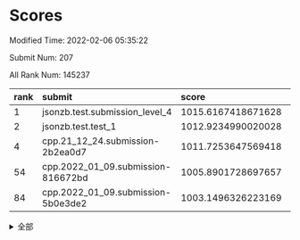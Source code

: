 # Scores

Modified Time: 2022-02-06 05:35:22

Submit Num: 207

All Rank Num: 145237

| rank |               submit               |       score        |       sigma        | pk_num |
| :--- | :--------------------------------- | :----------------- | :----------------- | :----- |
| 1    | jsonzb.test.submission_level_4     | 1015.6167418671628 | 0.9188950690440165 | 2806   |
| 2    | jsonzb.test.test_1                 | 1012.9234990020028 | 0.815024618334318  | 2809   |
| 4    | cpp.21_12_24.submission-2b2ea0d7   | 1011.7253647569418 | 0.7833426847327785 | 2807   |
| 54   | cpp.2022_01_09.submission-816672bd | 1005.8901728697657 | 0.719044873839516  | 2804   |
| 84   | cpp.2022_01_09.submission-5b0e3de2 | 1003.1496326223169 | 0.7113558486343665 | 2804   |


<details>
<summary>全部</summary>

| rank |                 submit                 |       score        |       sigma        | pk_num |
| :--- | :------------------------------------- | :----------------- | :----------------- | :----- |
| 1    | jsonzb.test.submission_level_4         | 1015.6167418671628 | 0.9188950690440165 | 2806   |
| 2    | jsonzb.test.test_1                     | 1012.9234990020028 | 0.815024618334318  | 2809   |
| 3    | gobigger.level_3.submission_level_3_35 | 1012.240370688029  | 0.7745314744654711 | 2807   |
| 4    | cpp.21_12_24.submission-2b2ea0d7       | 1011.7253647569418 | 0.7833426847327785 | 2807   |
| 5    | gobigger.level_3.submission_level_3_48 | 1011.6205252270389 | 0.7857912393477307 | 2804   |
| 6    | gobigger.level_3.submission_level_3_45 | 1011.1173980657683 | 0.7659680283569862 | 2810   |
| 7    | gobigger.level_3.submission_level_3_46 | 1011.0816403809382 | 0.7830588201998245 | 2803   |
| 8    | gobigger.level_3.submission_level_3_6  | 1011.0243481550435 | 0.755972603887321  | 2806   |
| 9    | gobigger.level_3.submission_level_3_14 | 1010.7756857217099 | 0.7600431940389643 | 2805   |
| 10   | gobigger.level_3.submission_level_3_40 | 1010.6205075326534 | 0.7548094950200348 | 2805   |
| 11   | gobigger.level_3.submission_level_3_7  | 1010.4835521586795 | 0.7527794991205624 | 2807   |
| 12   | gobigger.level_3.submission_level_3_36 | 1010.467539141773  | 0.7868415223645749 | 2809   |
| 13   | gobigger.level_3.submission_level_3_30 | 1010.4239719682407 | 0.7739824830833214 | 2807   |
| 14   | gobigger.level_3.submission_level_3_13 | 1010.4137458813316 | 0.7597985638906654 | 2804   |
| 15   | gobigger.level_3.submission_level_3_49 | 1010.3464148640048 | 0.7612989556585521 | 2811   |
| 16   | gobigger.level_3.submission_level_3_43 | 1010.3086441322943 | 0.7615805034851422 | 2805   |
| 17   | gobigger.level_3.submission_level_3_8  | 1010.2361743507214 | 0.7565789086464395 | 2811   |
| 18   | gobigger.level_3.submission_level_3_39 | 1010.2266905039571 | 0.744579087180004  | 2806   |
| 19   | gobigger.level_3.submission_level_3_2  | 1010.0510882848378 | 0.7656264650960117 | 2808   |
| 20   | gobigger.level_3.submission_level_3_19 | 1010.0487969774981 | 0.7436305909682105 | 2808   |
| 21   | gobigger.level_3.submission_level_3_4  | 1009.9492196112478 | 0.738244565042021  | 2805   |
| 22   | gobigger.level_3.submission_level_3_5  | 1009.8670862093401 | 0.7612918120194611 | 2810   |
| 23   | gobigger.level_3.submission_level_3_32 | 1009.854655246567  | 0.7637617320350496 | 2805   |
| 24   | gobigger.level_3.submission_level_3_12 | 1009.8371211857061 | 0.7501218575094016 | 2803   |
| 25   | gobigger.level_3.submission_level_3_0  | 1009.8010928693963 | 0.7506650910950402 | 2803   |
| 26   | gobigger.level_3.submission_level_3_42 | 1009.7723573190432 | 0.7476232895310826 | 2802   |
| 27   | gobigger.level_3.submission_level_3_38 | 1009.7366072911287 | 0.7530333334614997 | 2809   |
| 28   | gobigger.level_3.submission_level_3_37 | 1009.7266699969997 | 0.7513285942529597 | 2808   |
| 29   | gobigger.level_3.submission_level_3_20 | 1009.6335494985776 | 0.7486777755320604 | 2806   |
| 30   | gobigger.level_3.submission_level_3_28 | 1009.6129326902422 | 0.7547193349950715 | 2807   |
| 31   | gobigger.level_3.submission_level_3_41 | 1009.6059861804964 | 0.734888766839598  | 2807   |
| 32   | gobigger.level_3.submission_level_3_16 | 1009.56595169216   | 0.7556167323416005 | 2809   |
| 33   | gobigger.level_3.submission_level_3_33 | 1009.4608654245882 | 0.7603115334516386 | 2805   |
| 34   | gobigger.level_3.submission_level_3_23 | 1009.4104455555755 | 0.7466147658980604 | 2803   |
| 35   | gobigger.level_3.submission_level_3_27 | 1009.394289839487  | 0.7394224180779055 | 2811   |
| 36   | gobigger.level_3.submission_level_3_9  | 1009.3615164977091 | 0.7350194335057558 | 2803   |
| 37   | gobigger.level_3.submission_level_3_25 | 1009.3255335898468 | 0.7588443511877521 | 2810   |
| 38   | gobigger.level_3.submission_level_3_15 | 1009.3191322389597 | 0.7516830917572989 | 2804   |
| 39   | gobigger.level_3.submission_level_3_29 | 1009.2846610373595 | 0.7575172677086333 | 2805   |
| 40   | gobigger.level_3.submission_level_3_21 | 1009.2829647900589 | 0.7426139712436461 | 2807   |
| 41   | gobigger.level_3.submission_level_3_22 | 1009.2592060157916 | 0.7689307456516329 | 2806   |
| 42   | gobigger.level_3.submission_level_3_47 | 1009.2588644692975 | 0.7414709965921388 | 2809   |
| 43   | gobigger.level_3.submission_level_3_11 | 1009.2374639897631 | 0.753932121469436  | 2809   |
| 44   | gobigger.level_3.submission_level_3_17 | 1009.068268404003  | 0.7447676883019898 | 2807   |
| 45   | gobigger.level_3.submission_level_3_3  | 1009.0679161246081 | 0.7297319510254658 | 2806   |
| 46   | gobigger.level_3.submission_level_3_24 | 1009.0654262726417 | 0.7495341999159185 | 2801   |
| 47   | gobigger.level_3.submission_level_3_1  | 1009.0313590609505 | 0.7311844502185649 | 2799   |
| 48   | gobigger.level_3.submission_level_3_10 | 1008.9543475045143 | 0.7462824732917624 | 2810   |
| 49   | gobigger.level_3.submission_level_3_44 | 1008.9536035056664 | 0.7569898954650462 | 2803   |
| 50   | gobigger.level_3.submission_level_3_18 | 1008.9301036960475 | 0.7246839614261233 | 2809   |
| 51   | gobigger.level_3.submission_level_3_26 | 1008.525062499403  | 0.7441639830549411 | 2803   |
| 52   | gobigger.level_3.submission_level_3_31 | 1008.3773124386557 | 0.7519861408534639 | 2807   |
| 53   | gobigger.level_3.submission_level_3_34 | 1008.3715102218829 | 0.7429918231575979 | 2807   |
| 54   | cpp.2022_01_09.submission-816672bd     | 1005.8901728697657 | 0.719044873839516  | 2804   |
| 55   | gobigger.level_1.submission_level_1_11 | 1004.3243146576935 | 0.730407682770501  | 2801   |
| 56   | gobigger.level_1.submission_level_1_5  | 1004.3019262121782 | 0.7164253144818826 | 2809   |
| 57   | gobigger.level_1.submission_level_1_15 | 1004.2918107865366 | 0.7011671755120938 | 2807   |
| 58   | gobigger.level_1.submission_level_1_6  | 1004.1825649322025 | 0.7113931329563093 | 2808   |
| 59   | gobigger.level_1.submission_level_1_41 | 1004.1296144619516 | 0.7269138018836151 | 2804   |
| 60   | gobigger.level_1.submission_level_1_22 | 1004.1271113321219 | 0.7238681369166091 | 2806   |
| 61   | gobigger.level_1.submission_level_1_21 | 1004.1182031664531 | 0.7092489866525314 | 2810   |
| 62   | gobigger.level_1.submission_level_1_24 | 1004.1160223543869 | 0.7152271499436504 | 2807   |
| 63   | gobigger.level_1.submission_level_1_17 | 1004.07544493468   | 0.7352923354984361 | 2810   |
| 64   | gobigger.level_1.submission_level_1_2  | 1004.0249356573017 | 0.7278708404367262 | 2811   |
| 65   | gobigger.level_1.submission_level_1_39 | 1004.0240773460163 | 0.7175425995681941 | 2806   |
| 66   | gobigger.level_1.submission_level_1_12 | 1004.013379029845  | 0.7147660835427231 | 2804   |
| 67   | gobigger.level_1.submission_level_1_47 | 1003.9520363835779 | 0.7137094482735657 | 2810   |
| 68   | gobigger.level_1.submission_level_1_33 | 1003.9464569550466 | 0.7270884110219079 | 2803   |
| 69   | gobigger.level_1.submission_level_1_7  | 1003.9251572680822 | 0.7234804485461835 | 2808   |
| 70   | gobigger.level_1.submission_level_1_3  | 1003.8687989399534 | 0.7195299228048    | 2807   |
| 71   | gobigger.level_1.submission_level_1_26 | 1003.8527136623503 | 0.7233674184859001 | 2806   |
| 72   | gobigger.level_1.submission_level_1_29 | 1003.8330905069282 | 0.7159384794648138 | 2801   |
| 73   | gobigger.level_1.submission_level_1_34 | 1003.7893653020946 | 0.7139180195741669 | 2808   |
| 74   | gobigger.level_1.submission_level_1_31 | 1003.7753392370391 | 0.723572176343854  | 2806   |
| 75   | gobigger.level_1.submission_level_1_44 | 1003.7253596869986 | 0.7247308054313912 | 2811   |
| 76   | gobigger.level_1.submission_level_1_8  | 1003.7227863790102 | 0.7136817105179522 | 2809   |
| 77   | gobigger.level_1.submission_level_1_40 | 1003.7127693034595 | 0.720523357903403  | 2803   |
| 78   | gobigger.level_1.submission_level_1_19 | 1003.4508732127207 | 0.7296057122302799 | 2806   |
| 79   | gobigger.level_1.submission_level_1_43 | 1003.4399833322099 | 0.7207086327452007 | 2809   |
| 80   | gobigger.level_1.submission_level_1_27 | 1003.373171136008  | 0.7204382807207143 | 2805   |
| 81   | gobigger.level_1.submission_level_1_0  | 1003.3644053444747 | 0.7149095563382257 | 2805   |
| 82   | gobigger.level_1.submission_level_1_1  | 1003.2470227416044 | 0.7191849200786092 | 2808   |
| 83   | gobigger.level_1.submission_level_1_37 | 1003.2313526557601 | 0.7259735661483878 | 2807   |
| 84   | cpp.2022_01_09.submission-5b0e3de2     | 1003.1496326223169 | 0.7113558486343665 | 2804   |
| 85   | gobigger.level_1.submission_level_1_49 | 1003.0895937887159 | 0.7126401301297514 | 2808   |
| 86   | gobigger.level_1.submission_level_1_14 | 1003.0556787369972 | 0.7294722628811996 | 2804   |
| 87   | gobigger.level_1.submission_level_1_9  | 1003.0342360950501 | 0.7096924152202191 | 2805   |
| 88   | gobigger.level_1.submission_level_1_38 | 1003.0208720403438 | 0.7275850928012838 | 2807   |
| 89   | gobigger.level_1.submission_level_1_32 | 1002.9636838541911 | 0.7196694735117307 | 2807   |
| 90   | gobigger.level_1.submission_level_1_42 | 1002.95773627185   | 0.7158500655820018 | 2809   |
| 91   | gobigger.level_1.submission_level_1_18 | 1002.6395164426638 | 0.7156567973000919 | 2810   |
| 92   | gobigger.level_1.submission_level_1_23 | 1002.5782857363191 | 0.710445202068282  | 2807   |
| 93   | gobigger.level_1.submission_level_1_20 | 1002.4872222806779 | 0.706501802642739  | 2804   |
| 94   | gobigger.level_1.submission_level_1_4  | 1002.3995813948815 | 0.7115468372974513 | 2805   |
| 95   | gobigger.level_1.submission_level_1_30 | 1002.3360504717052 | 0.7114591472828278 | 2805   |
| 96   | gobigger.level_1.submission_level_1_25 | 1002.3202432823862 | 0.7098974055833764 | 2807   |
| 97   | gobigger.level_1.submission_level_1_46 | 1002.2381731854016 | 0.7072228675865673 | 2807   |
| 98   | gobigger.level_1.submission_level_1_35 | 1002.1930430582421 | 0.7076063028318588 | 2807   |
| 99   | gobigger.level_1.submission_level_1_13 | 1002.1440819991736 | 0.709334775792987  | 2805   |
| 100  | gobigger.level_1.submission_level_1_45 | 1002.0640253940547 | 0.7173769700518237 | 2805   |
| 101  | gobigger.level_1.submission_level_1_36 | 1001.9771258341601 | 0.7154169472231988 | 2810   |
| 102  | gobigger.level_1.submission_level_1_28 | 1001.9196891067883 | 0.7086790559395929 | 2808   |
| 103  | gobigger.level_1.submission_level_1_16 | 1001.8646237554876 | 0.7135072246594801 | 2804   |
| 104  | gobigger.level_1.submission_level_1_48 | 1001.8437574476525 | 0.7048951224032973 | 2809   |
| 105  | gobigger.level_1.submission_level_1_10 | 1001.7871733403805 | 0.7141988695413989 | 2804   |
| 106  | gobigger.random.submission_random_48   | 997.1850760046012  | 0.7138782452798785 | 2805   |
| 107  | gobigger.random.submission_random_32   | 997.0437318685895  | 0.7024399704232465 | 2804   |
| 108  | gobigger.random.submission_random_28   | 996.9973388829447  | 0.7066720690428421 | 2801   |
| 109  | gobigger.random.submission_random_23   | 996.8626383108872  | 0.6963015236154746 | 2806   |
| 110  | gobigger.random.submission_random_37   | 996.826947480685   | 0.7029427451958936 | 2807   |
| 111  | gobigger.random.submission_random_0    | 996.7347212689946  | 0.7090266985123765 | 2808   |
| 112  | gobigger.random.submission_random_18   | 996.6355975247279  | 0.7080431292208816 | 2803   |
| 113  | gobigger.random.submission_random_20   | 996.6218368718886  | 0.7113152648542662 | 2805   |
| 114  | gobigger.random.submission_random_6    | 996.6208327609794  | 0.708673725900696  | 2811   |
| 115  | gobigger.random.submission_random_25   | 996.5874936320105  | 0.7033431697724191 | 2809   |
| 116  | gobigger.random.submission_random_5    | 996.570383445502   | 0.719254308662737  | 2809   |
| 117  | gobigger.random.submission_random_42   | 996.5389331304184  | 0.6977714749759905 | 2805   |
| 118  | gobigger.random.submission_random_24   | 996.5171397086958  | 0.7213023562492212 | 2805   |
| 119  | gobigger.random.submission_random_46   | 996.5101459086279  | 0.7246521833064328 | 2809   |
| 120  | gobigger.random.submission_random_12   | 996.3947842654253  | 0.6989864102477372 | 2808   |
| 121  | gobigger.random.submission_random_35   | 996.3477637181534  | 0.7054604711821086 | 2805   |
| 122  | gobigger.random.submission_random_21   | 996.3028750722482  | 0.7096451521993126 | 2803   |
| 123  | gobigger.random.submission_random_44   | 996.2570376626236  | 0.7074553645835345 | 2808   |
| 124  | gobigger.random.submission_random_27   | 996.2319729731994  | 0.7072765356049353 | 2804   |
| 125  | gobigger.random.submission_random_8    | 996.221301374199   | 0.7134224542721459 | 2805   |
| 126  | gobigger.random.submission_random_29   | 996.189799286233   | 0.7152424596210025 | 2803   |
| 127  | gobigger.random.submission_random_11   | 996.1471710140544  | 0.6978908091632177 | 2813   |
| 128  | gobigger.random.submission_random_3    | 996.0552135374203  | 0.7086466459671769 | 2807   |
| 129  | gobigger.random.submission_random_40   | 996.0153392659585  | 0.715204956114028  | 2808   |
| 130  | gobigger.random.submission_random_17   | 995.9973006148401  | 0.7173490376992798 | 2806   |
| 131  | gobigger.random.submission_random_9    | 995.8628792365708  | 0.7235113824493395 | 2810   |
| 132  | gobigger.random.submission_random_16   | 995.8578603748393  | 0.7220301648016854 | 2808   |
| 133  | gobigger.random.submission_random_31   | 995.8080850678821  | 0.7109816595188406 | 2805   |
| 134  | gobigger.random.submission_random_26   | 995.784334191185   | 0.7098498604506365 | 2804   |
| 135  | gobigger.random.submission_random_45   | 995.7801883733943  | 0.7120382997042088 | 2805   |
| 136  | gobigger.random.submission_random_39   | 995.7737326442733  | 0.6988192657188449 | 2808   |
| 137  | gobigger.random.submission_random_15   | 995.703036022884   | 0.7133259627618973 | 2811   |
| 138  | gobigger.random.submission_random_2    | 995.6125531033472  | 0.7152396048501567 | 2811   |
| 139  | gobigger.random.submission_random_38   | 995.6005741721119  | 0.7046229830876629 | 2809   |
| 140  | gobigger.random.submission_random_30   | 995.5879820318345  | 0.7043859125999713 | 2803   |
| 141  | gobigger.random.submission_random_14   | 995.5665896750158  | 0.7168056074275471 | 2804   |
| 142  | gobigger.random.submission_random_22   | 995.5246843086175  | 0.7119039363263301 | 2804   |
| 143  | gobigger.random.submission_random_41   | 995.5126503076842  | 0.7165255132332112 | 2808   |
| 144  | gobigger.random.submission_random_13   | 995.5054901129109  | 0.7301549393874598 | 2805   |
| 145  | gobigger.random.submission_random_4    | 995.5046926657179  | 0.7042237870148266 | 2811   |
| 146  | gobigger.random.submission_random_10   | 995.4774040636373  | 0.7069960766369925 | 2810   |
| 147  | gobigger.random.submission_random_47   | 995.4405839134696  | 0.7175848226296464 | 2812   |
| 148  | gobigger.random.submission_random_34   | 995.3416775511014  | 0.7088220781362573 | 2806   |
| 149  | gobigger.random.submission_random_49   | 995.2951761528007  | 0.7210253061890526 | 2808   |
| 150  | gobigger.random.submission_random_19   | 995.2240680434209  | 0.7167724744044809 | 2806   |
| 151  | gobigger.random.submission_random_7    | 995.1508145162361  | 0.710252088381744  | 2809   |
| 152  | gobigger.random.submission_random_1    | 995.0204698424924  | 0.7166895279708174 | 2803   |
| 153  | gobigger.random.submission_random_43   | 994.815731675557   | 0.7281929507581731 | 2804   |
| 154  | gobigger.random.submission_random_36   | 994.8092800622444  | 0.7390902042301196 | 2805   |
| 155  | gobigger.random.submission_random_33   | 994.7236928200174  | 0.7143779613990254 | 2805   |
| 156  | gobigger.level_2.submission_level_2_24 | 994.2196986056034  | 0.7464169481283375 | 2803   |
| 157  | gobigger.level_2.submission_level_2_13 | 994.162991076203   | 0.7444502033743952 | 2811   |
| 158  | gobigger.level_2.submission_level_2_23 | 994.1312759973442  | 0.7344188329973436 | 2804   |
| 159  | gobigger.level_2.submission_level_2_26 | 993.9680484445229  | 0.7131119262286478 | 2805   |
| 160  | gobigger.level_2.submission_level_2_12 | 993.9524312068773  | 0.7492266629958356 | 2809   |
| 161  | gobigger.level_2.submission_level_2_46 | 993.4889144091036  | 0.7235965308370672 | 2808   |
| 162  | gobigger.level_2.submission_level_2_22 | 993.416361439375   | 0.7309483598791857 | 2808   |
| 163  | gobigger.level_2.submission_level_2_19 | 993.3831853986181  | 0.7344201922224666 | 2804   |
| 164  | gobigger.level_2.submission_level_2_45 | 993.2026735208339  | 0.7323705250899525 | 2804   |
| 165  | gobigger.level_2.submission_level_2_16 | 993.1452559906282  | 0.7183189637225373 | 2807   |
| 166  | gobigger.level_2.submission_level_2_11 | 992.9204199123449  | 0.7222386056625691 | 2796   |
| 167  | gobigger.level_2.submission_level_2_38 | 992.9094861418565  | 0.7504081225065363 | 2808   |
| 168  | gobigger.level_2.submission_level_2_34 | 992.7925478412415  | 0.7352323040327875 | 2809   |
| 169  | gobigger.level_2.submission_level_2_41 | 992.7030972746531  | 0.7478743446703358 | 2809   |
| 170  | gobigger.level_2.submission_level_2_40 | 992.6846092430474  | 0.7437420196330115 | 2803   |
| 171  | gobigger.level_2.submission_level_2_27 | 992.6842557917763  | 0.7462584859046829 | 2810   |
| 172  | gobigger.level_2.submission_level_2_30 | 992.6162914711058  | 0.7520769140266707 | 2805   |
| 173  | gobigger.level_2.submission_level_2_43 | 992.5832749877067  | 0.7421303117175145 | 2810   |
| 174  | gobigger.level_2.submission_level_2_36 | 992.5349227223328  | 0.7302423728324111 | 2803   |
| 175  | gobigger.level_2.submission_level_2_9  | 992.5237911563588  | 0.7224884014616619 | 2807   |
| 176  | gobigger.level_2.submission_level_2_1  | 992.3838602794206  | 0.7380693748368483 | 2810   |
| 177  | gobigger.level_2.submission_level_2_7  | 992.3707396014863  | 0.7276767769086905 | 2804   |
| 178  | gobigger.level_2.submission_level_2_17 | 992.2444021371421  | 0.7533012263077603 | 2810   |
| 179  | gobigger.level_2.submission_level_2_2  | 992.1753108637547  | 0.7570276562185815 | 2809   |
| 180  | gobigger.level_2.submission_level_2_44 | 992.1568325221258  | 0.7283389600438228 | 2807   |
| 181  | gobigger.level_2.submission_level_2_4  | 992.1507051933185  | 0.738355605421781  | 2806   |
| 182  | gobigger.level_2.submission_level_2_6  | 991.9586904754016  | 0.74560300030683   | 2811   |
| 183  | gobigger.level_2.submission_level_2_42 | 991.9542948577501  | 0.7447101928923815 | 2806   |
| 184  | gobigger.level_2.submission_level_2_49 | 991.8125366110648  | 0.7384131961892071 | 2803   |
| 185  | gobigger.level_2.submission_level_2_8  | 991.696820166175   | 0.7553545505559877 | 2805   |
| 186  | gobigger.level_2.submission_level_2_14 | 991.6623035636342  | 0.7415544468748753 | 2807   |
| 187  | gobigger.level_2.submission_level_2_10 | 991.6512684087777  | 0.7273229954870329 | 2809   |
| 188  | gobigger.level_2.submission_level_2_37 | 991.6247114818244  | 0.7567423857449476 | 2808   |
| 189  | gobigger.level_2.submission_level_2_48 | 991.6011551220715  | 0.7553060021904854 | 2808   |
| 190  | gobigger.level_2.submission_level_2_25 | 991.509200957105   | 0.7641233425195378 | 2805   |
| 191  | gobigger.level_2.submission_level_2_33 | 991.5063230489179  | 0.7404089624987933 | 2803   |
| 192  | gobigger.level_2.submission_level_2_18 | 991.4807495420375  | 0.7541366209091016 | 2807   |
| 193  | gobigger.level_2.submission_level_2_35 | 991.438289889311   | 0.7394172726141376 | 2809   |
| 194  | gobigger.level_2.submission_level_2_15 | 991.2612648600614  | 0.7778724707750306 | 2811   |
| 195  | gobigger.level_2.submission_level_2_39 | 991.2404811364688  | 0.7690130942724898 | 2804   |
| 196  | gobigger.level_2.submission_level_2_31 | 991.2316434116103  | 0.7457206533310756 | 2805   |
| 197  | gobigger.level_2.submission_level_2_28 | 991.1456298642038  | 0.7443214352881992 | 2805   |
| 198  | gobigger.level_2.submission_level_2_47 | 990.9906457161229  | 0.7552486237027219 | 2808   |
| 199  | gobigger.level_2.submission_level_2_21 | 990.9292936800794  | 0.7709782002585326 | 2811   |
| 200  | gobigger.level_2.submission_level_2_29 | 990.890848786811   | 0.7589076803895148 | 2803   |
| 201  | gobigger.level_2.submission_level_2_20 | 990.8558005328443  | 0.7353299968370427 | 2806   |
| 202  | gobigger.level_2.submission_level_2_32 | 990.2782200290459  | 0.7657871153818959 | 2804   |
| 203  | gobigger.level_2.submission_level_2_0  | 990.1869471521094  | 0.7694174941678068 | 2801   |
| 204  | gobigger.level_2.submission_level_2_3  | 990.10603046547    | 0.7775591164778449 | 2807   |
| 205  | gobigger.level_2.submission_level_2_5  | 989.3421290240665  | 0.7859370807120405 | 2811   |
| 206  | gobigger.none.submission_none_0        | 976.4314062399632  | 1.4176142328372663 | 2809   |
| 207  | gobigger.none.submission_none_1        | 974.0204934747536  | 1.6431307083287607 | 2809   |

</details>